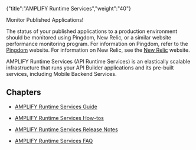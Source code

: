 {"title":"AMPLIFY Runtime Services","weight":"40"}

Monitor Published Applications!

The status of your published applications to a production environment should be monitored using Pingdom, New Relic, or a similar website performance monitoring program. For information on Pingdom, refer to the [Pingdom](https://www.pingdom.com/) website. For information on New Relic, see the [New Relic](https://newrelic.com/) website.

AMPLIFY Runtime Services (API Runtime Services) is an elastically scalable infrastructure that runs your API Builder applications and its pre-built services, including Mobile Backend Services.

## Chapters

* [AMPLIFY Runtime Services Guide](/docs/appc/AMPLIFY_Runtime_Services/AMPLIFY_Runtime_Services_Guide/)

* [AMPLIFY Runtime Services How-tos](/docs/appc/AMPLIFY_Runtime_Services/AMPLIFY_Runtime_Services_How-tos/)

* [AMPLIFY Runtime Services Release Notes](/docs/appc/AMPLIFY_Runtime_Services/AMPLIFY_Runtime_Services_Release_Notes/)

* [AMPLIFY Runtime Services FAQ](/docs/appc/AMPLIFY_Runtime_Services/AMPLIFY_Runtime_Services_FAQ/)
